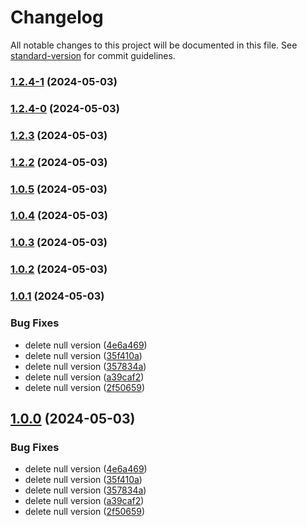# Changelog

All notable changes to this project will be documented in this file. See [standard-version](https://github.com/conventional-changelog/standard-version) for commit guidelines.

### [1.2.4-1](https://github.com/cahyaamnugraha/standard-version-test/compare/v1.2.4-0...v1.2.4-1) (2024-05-03)

### [1.2.4-0](https://github.com/cahyaamnugraha/standard-version-test/compare/v1.2.3...v1.2.4-0) (2024-05-03)

### [1.2.3](https://github.com/cahyaamnugraha/standard-version-test/compare/v1.2.2...v1.2.3) (2024-05-03)

### [1.2.2](https://github.com/cahyaamnugraha/standard-version-test/compare/v1.0.5...v1.2.2) (2024-05-03)

### [1.0.5](https://github.com/cahyaamnugraha/standard-version-test/compare/v1.0.4...v1.0.5) (2024-05-03)

### [1.0.4](https://github.com/cahyaamnugraha/standard-version-test/compare/v1.0.3...v1.0.4) (2024-05-03)

### [1.0.3](https://github.com/cahyaamnugraha/standard-version-test/compare/v1.0.2...v1.0.3) (2024-05-03)

### [1.0.2](https://github.com/cahyaamnugraha/standard-version-test/compare/v1.0.1...v1.0.2) (2024-05-03)

### [1.0.1](https://github.com/cahyaamnugraha/standard-version-test/compare/v1.2.1...v1.0.1) (2024-05-03)


### Bug Fixes

* delete null version ([4e6a469](https://github.com/cahyaamnugraha/standard-version-test/commit/4e6a469b920453c80738b342dfab99308c29314c))
* delete null version ([35f410a](https://github.com/cahyaamnugraha/standard-version-test/commit/35f410a0865b8e9ebd15e75aeac3cc8c942dbe5d))
* delete null version ([357834a](https://github.com/cahyaamnugraha/standard-version-test/commit/357834aa2b967caa9b8f0733e809ebe181dd9b04))
* delete null version ([a39caf2](https://github.com/cahyaamnugraha/standard-version-test/commit/a39caf25d8d3188272d1b3287fc35641e87a3a15))
* delete null version ([2f50659](https://github.com/cahyaamnugraha/standard-version-test/commit/2f506598763e30c878960a8bd0fb679c17d43c95))

## [1.0.0](https://github.com/cahyaamnugraha/standard-version-test/compare/v1.2.1...v1.0.0) (2024-05-03)


### Bug Fixes

* delete null version ([4e6a469](https://github.com/cahyaamnugraha/standard-version-test/commit/4e6a469b920453c80738b342dfab99308c29314c))
* delete null version ([35f410a](https://github.com/cahyaamnugraha/standard-version-test/commit/35f410a0865b8e9ebd15e75aeac3cc8c942dbe5d))
* delete null version ([357834a](https://github.com/cahyaamnugraha/standard-version-test/commit/357834aa2b967caa9b8f0733e809ebe181dd9b04))
* delete null version ([a39caf2](https://github.com/cahyaamnugraha/standard-version-test/commit/a39caf25d8d3188272d1b3287fc35641e87a3a15))
* delete null version ([2f50659](https://github.com/cahyaamnugraha/standard-version-test/commit/2f506598763e30c878960a8bd0fb679c17d43c95))
